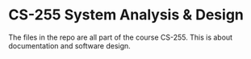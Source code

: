 # CS-255 System Analysis & Design
The files in the repo are all part of the course CS-255. This is about documentation and software design.
